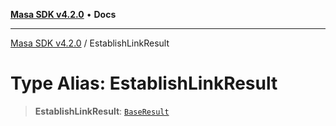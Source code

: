 [**Masa SDK v4.2.0**](../README.md) • **Docs**

***

[Masa SDK v4.2.0](../globals.md) / EstablishLinkResult

# Type Alias: EstablishLinkResult

> **EstablishLinkResult**: [`BaseResult`](../interfaces/BaseResult.md)
